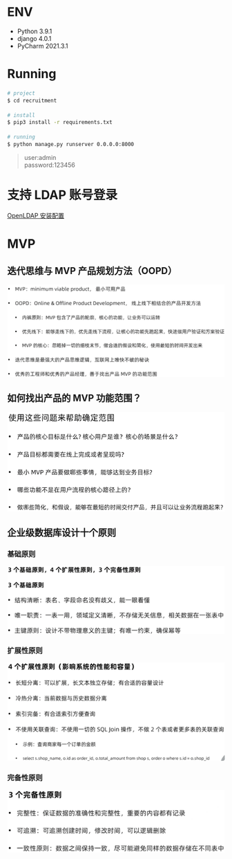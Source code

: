 # ENV
- Python 3.9.1
- django 4.0.1
- PyCharm 2021.3.1

# Running
```bash
# project
$ cd recruitment

# install
$ pip3 install -r requirements.txt

# running
$ python manage.py runserver 0.0.0.0:8000
```

> user:admin  
> password:123456

# 支持 LDAP 账号登录
[OpenLDAP 安装配置](./openldap.md)

# MVP
## 迭代思维与 MVP 产品规划方法（OOPD）
![](.README_images/767b46e4.png)

## 如何找出产品的 MVP 功能范围？
![](.README_images/dc35875d.png)

## 企业级数据库设计十个原则
### 基础原则
![](.README_images/9212abf8.png)
### 扩展性原则
![](.README_images/6e3112ec.png)
### 完备性原则
![](.README_images/ba7fb251.png)

